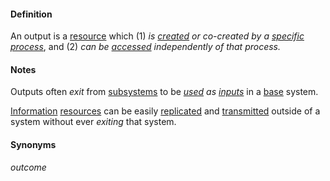 #### Definition

An output is a [resource](https://github.com/gcassel/Modular-Organization-Terminology/blob/master/terms/resource.md) which (1) *is [created](https://github.com/gcassel/Modular-Organization-Terminology/blob/master/terms/create.md) or co-created by a [specific](https://github.com/gcassel/Modular-Organization-Terminology/blob/master/terms/specific.md) [process](https://github.com/gcassel/Modular-Organization-Terminology/blob/master/terms/process.md)*, and (2) *can be [accessed](https://github.com/gcassel/Modular-Organization-Terminology/blob/master/terms/access.md) independently of that process.*

#### Notes

Outputs often *exit* from [subsystems](https://github.com/gcassel/Modular-Organization-Terminology/blob/master/terms/subsystem.md) to be *[used](https://github.com/gcassel/Modular-Organization-Terminology/blob/master/terms/use.md) as [inputs](https://github.com/gcassel/Modular-Organization-Terminology/blob/master/terms/input.md)* in a [base](https://github.com/gcassel/Modular-Organization-Terminology/blob/master/terms/base.md) system.   

[Information](https://github.com/gcassel/Modular-Organization-Terminology/blob/master/terms/information.md) [resources](https://github.com/gcassel/Modular-Organization-Terminology/blob/master/terms/resource.md) can be easily [replicated](https://github.com/gcassel/Modular-Organization-Terminology/blob/master/terms/replicate.md) and [transmitted](https://github.com/gcassel/Modular-Organization-Terminology/blob/master/terms/transmit.md) outside of a system without ever *exiting* that system.

#### Synonyms

*outcome*
